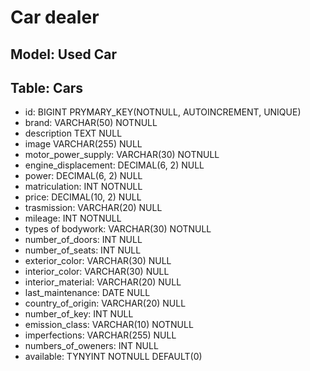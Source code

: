 # Car dealer

## Model: Used Car

## Table: Cars

- id:                       BIGINT              PRYMARY_KEY(NOTNULL, AUTOINCREMENT, UNIQUE)
- brand:                    VARCHAR(50)         NOTNULL
- description               TEXT                NULL
- image                     VARCHAR(255)        NULL
- motor_power_supply:       VARCHAR(30)         NOTNULL
- engine_displacement:      DECIMAL(6, 2)       NULL
- power:                    DECIMAL(6, 2)       NULL
- matriculation:            INT                 NOTNULL  
- price:                    DECIMAL(10, 2)      NULL
- trasmission:              VARCHAR(20)         NULL
- mileage:                  INT                 NOTNULL
- types of bodywork:        VARCHAR(30)         NOTNULL
- number_of_doors:          INT                 NULL
- number_of_seats:          INT                 NULL
- exterior_color:           VARCHAR(30)         NULL
- interior_color:           VARCHAR(30)         NULL 
- interior_material:        VARCHAR(20)         NULL
- last_maintenance:         DATE                NULL
- country_of_origin:        VARCHAR(20)         NULL
- number_of_key:            INT                 NULL    
- emission_class:           VARCHAR(10)         NOTNULL
- imperfections:            VARCHAR(255)        NULL
- numbers_of_oweners:       INT                 NULL
- available:                TYNYINT             NOTNULL DEFAULT(0)
